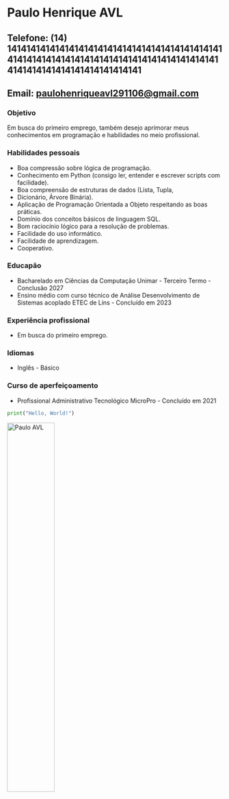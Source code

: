# Paulo Henrique AVL

## Telefone: (14) 141414141414141414141414141414141414141414141414141414141414141414141414141414141414141414141414141414141414141414141
## Email: paulohenriqueavl291106@gmail.com

### Objetivo
Em busca do primeiro emprego, também desejo aprimorar meus conhecimentos em
programação e habilidades no meio profissional.

### Habilidades pessoais
- Boa compressão sobre lógica de programação.
- Conhecimento em Python (consigo ler, entender e escrever
scripts com facilidade).
- Boa compreensão de estruturas de dados (Lista, Tupla,
- Dicionário, Árvore Binária).
- Aplicação de Programação Orientada a Objeto respeitando as
boas práticas.
- Domínio dos conceitos básicos de linguagem SQL.
- Bom raciocínio lógico para a resolução de problemas.
- Facilidade do uso informático.
- Facilidade de aprendizagem.
- Cooperativo.

### Educapão

- Bacharelado em Ciências da Computação
Unimar - Terceiro Termo - Conclusão 2027
- Ensino médio com curso técnico de Análise Desenvolvimento de Sistemas
acoplado ETEC de Lins - Concluído em 2023

### Experiência profissional
- Em busca do primeiro emprego.

### Idiomas
- Inglês - Básico

### Curso de aperfeiçoamento
- Profissional Administrativo Tecnológico
MicroPro - Concluído em 2021

```python
print("Hello, World!")
```

<p><img width=47% src="https://github-readme-streak-stats.herokuapp.com/?user=Lichwyy&theme=tokyonight&hide_border=true" alt="Paulo AVL" /></p>
